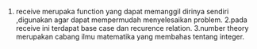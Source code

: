 1. receive merupaka function yang dapat memanggil dirinya sendiri ,digunakan agar dapat mempermudah menyelesaikan problem.
2.pada receive ini terdapat base case dan recurence relation.
3.number theory merupakan cabang ilmu matematika yang membahas tentang integer.